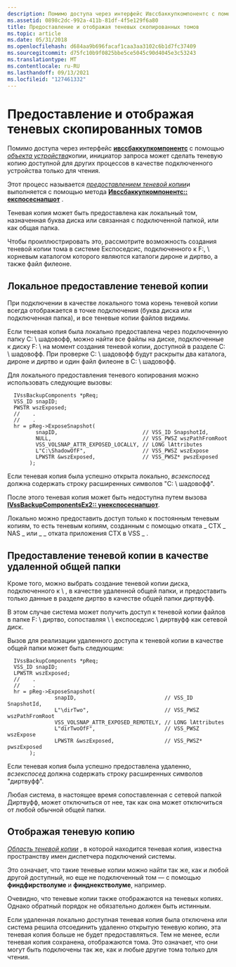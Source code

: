 ```yaml
---
description: Помимо доступа через интерфейс Ивссбаккупкомпонентс с помощью объекта устройства копии, инициатор запроса может сделать теневую копию доступной для других процессов в качестве подключенного устройства только для чтения.
ms.assetid: 0898c2dc-992a-411b-81df-4f5e129f6a80
title: Предоставление и отображая теневых скопированных томов
ms.topic: article
ms.date: 05/31/2018
ms.openlocfilehash: d684aa9b696facaf1caa3aa3102c6b1d7fc37409
ms.sourcegitcommit: d75fc10b9f0825bbe5ce5045c90d4045e3c53243
ms.translationtype: MT
ms.contentlocale: ru-RU
ms.lasthandoff: 09/13/2021
ms.locfileid: "127461332"
---
```

# <a name="exposing-and-surfacing-shadow-copied-volumes"></a>Предоставление и отображая теневых скопированных томов

Помимо доступа через интерфейс [**ивссбаккупкомпонентс**](/windows/desktop/api/VsBackup/nl-vsbackup-ivssbackupcomponents) с помощью [*объекта устройства*](vssgloss-d.md)копии, инициатор запроса может сделать теневую копию доступной для других процессов в качестве подключенного устройства только для чтения.

Этот процесс называется [*предоставлением теневой копии*](vssgloss-e.md)и выполняется с помощью метода [**Ивссбаккупкомпонентс:: експосеснапшот**](/windows/desktop/api/VsBackup/nf-vsbackup-ivssbackupcomponents-exposesnapshot) .

Теневая копия может быть предоставлена как локальный том, назначенная буква диска или связанная с подключенной папкой, или как общая папка.

Чтобы проиллюстрировать это, рассмотрите возможность создания теневой копии тома в системе Експоседсис, подключенного к F:, \\ корневым каталогом которого являются каталоги дироне и диртво, а также файл филеоне.

## <a name="exposing-a-shadow-copy-locally"></a>Локальное предоставление теневой копии

При подключении в качестве локального тома корень теневой копии всегда отображается в точке подключения (буква диска или подключенная папка), и все теневые копии файлов видимы.

Если теневая копия была локально предоставлена через подключенную папку C: \\ шадовофф, можно найти все файлы на диске, подключенные к диску F: \\ на момент создания теневой копии, доступной в разделе C: \\ шадовофф. При проверке C: \\ шадовофф будут раскрыты два каталога, дироне и диртво и один файл филеоне в C: \\ шадовофф.

Для локального предоставления теневого копирования можно использовать следующие вызовы:

``` syntax
  IVssBackupComponents *pReq;
  VSS_ID snapID;
  PWSTR wszExposed;
  //    .
  //    .
  hr = pReg->ExposeSnapshot(
         snapID,                           // VSS_ID SnapshotId,
         NULL,                             // VSS_PWSZ wszPathFromRoot
         VSS_VOLSNAP_ATTR_EXPOSED_LOCALLY, // LONG lAttributes
         L"C:\ShadowOfF",                  // VSS_PWSZ wszExpose
         LPWSTR &wszExposed,               // VSS_PWSZ* pwszExposed
       );
```

Если теневая копия была успешно открыта локально, *всзекспосед* должна содержать строку расширенных символов "C: \\ шадовофф".

После этого теневая копия может быть недоступна путем вызова [**IVssBackupComponentsEx2:: унекспосеснапшот**](/windows/desktop/api/VsBackup/nf-vsbackup-ivssbackupcomponentsex2-unexposesnapshot).

Локально можно предоставить доступ только к постоянным теневым копиям, то есть теневым копиям, созданным с помощью отката \_ CTX \_ NAS \_ или \_ \_ отката приложения CTX в VSS \_ .

## <a name="exposing-a-shadow-copy-as-a-remote-share"></a>Предоставление теневой копии в качестве удаленной общей папки

Кроме того, можно выбрать создание теневой копии диска, подключенного к \\ , в качестве удаленной общей папки, и предоставить только данные в разделе диртво в качестве общей папки диртвуфф.

В этом случае система может получить доступ к теневой копии файлов в папке F: \\ диртво, сопоставляя \\ \\ експоседсис \\ диртвуфф как сетевой диск.

Вызов для реализации удаленного доступа к теневой копии в качестве общей папки может быть следующим:

``` syntax
  IVssBackupComponents *pReq;
  VSS_ID snapID;
  LPWSTR wszExposed;
  //    .
  //    .
  hr = pReg->ExposeSnapshot(
               snapID,                            // VSS_ID SnapshotId,
               L"\dirTwo",                        // VSS_PWSZ wszPathFromRoot
               VSS_VOLSNAP_ATTR_EXPOSED_REMOTELY, // LONG lAttributes
               L"dirTwoOfF",                      // VSS_PWSZ wszExpose
               LPWSTR &wszExposed,                // VSS_PWSZ* pwszExposed
       );
```

Если теневая копия была успешно предоставлена удаленно, *всзекспосед* должна содержать строку расширенных символов "диртвуфф".

Любая система, в настоящее время сопоставленная с сетевой папкой Диртвуфф, может отключиться от нее, так как она может отключиться от любой обычной общей папки.

## <a name="surfacing-a-shadow-copy"></a>Отображая теневую копию

[*Область теневой копии*](vssgloss-s.md) , в которой находится теневая копия, известна пространству имен диспетчера подключений системы.

Это означает, что такие теневые копии можно найти так же, как и любой другой доступный, но еще не подключенный том — с помощью **финдфирстволуме** и **финднекстволуме**, например.

Очевидно, что теневые копии также отображаются на теневых копиях. Однако обратный порядок не обязательно должен быть истинным.

Если удаленная локально доступная теневая копия была отключена или система решила отсоединить удаленно открытую теневую копию, эта теневая копия больше не будет предоставляться. Тем не менее, если теневая копия сохранена, отображаются тома. Это означает, что они могут быть подключены так же, как и любые другие тома только для чтения.

 

 



